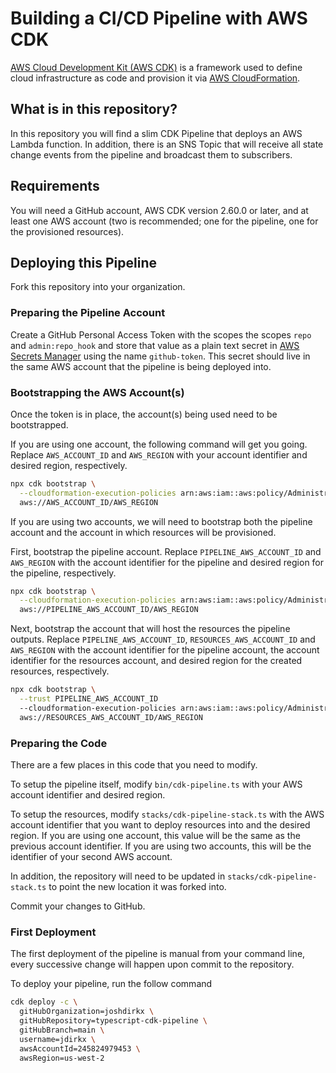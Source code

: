 # Building a CI/CD Pipeline with AWS CDK

[AWS Cloud Development Kit (AWS CDK)](https://aws.amazon.com/cdk/) is a framework used to define cloud infrastructure as code and provision it via [AWS CloudFormation](https://aws.amazon.com/cloudformation/).

## What is in this repository?

In this repository you will find a slim CDK Pipeline that deploys an AWS Lambda function. In addition, there is an SNS Topic that will receive all state change events from the pipeline and broadcast them to subscribers.

## Requirements

You will need a GitHub account, AWS CDK version 2.60.0 or later, and at least one AWS account (two is recommended; one for the pipeline, one for the provisioned resources).

## Deploying this Pipeline

Fork this repository into your organization.

### Preparing the Pipeline Account

Create a GitHub Personal Access Token with the scopes the scopes `repo` and `admin:repo_hook` and store that value as a plain text secret in [AWS Secrets Manager](https://aws.amazon.com/secrets-manager/) using the name `github-token`. This secret should live in the same AWS account that the pipeline is being deployed into.


### Bootstrapping the AWS Account(s)

Once the token is in place, the account(s) being used need to be bootstrapped.

If you are using one account, the following command will get you going. Replace `AWS_ACCOUNT_ID` and `AWS_REGION` with your account identifier and desired region, respectively.

```bash
npx cdk bootstrap \
  --cloudformation-execution-policies arn:aws:iam::aws:policy/AdministratorAccess \
  aws://AWS_ACCOUNT_ID/AWS_REGION
```

If you are using two accounts, we will need to bootstrap both the pipeline account and the account in which resources will be provisioned.

First, bootstrap the pipeline account. Replace `PIPELINE_AWS_ACCOUNT_ID` and `AWS_REGION` with the account identifier for the pipeline and desired region for the pipeline, respectively.

```bash
npx cdk bootstrap \
  --cloudformation-execution-policies arn:aws:iam::aws:policy/AdministratorAccess \
  aws://PIPELINE_AWS_ACCOUNT_ID/AWS_REGION
```

Next, bootstrap the account that will host the resources the pipeline outputs. Replace `PIPELINE_AWS_ACCOUNT_ID`, `RESOURCES_AWS_ACCOUNT_ID` and `AWS_REGION` with the account identifier for the pipeline account, the account identifier for the resources account, and desired region for the created resources, respectively.


```bash
npx cdk bootstrap \
  --trust PIPELINE_AWS_ACCOUNT_ID
  --cloudformation-execution-policies arn:aws:iam::aws:policy/AdministratorAccess \
  aws://RESOURCES_AWS_ACCOUNT_ID/AWS_REGION
```

### Preparing the Code

There are a few places in this code that you need to modify.

To setup the pipeline itself, modify `bin/cdk-pipeline.ts` with your AWS account identifier and desired region.

To setup the resources, modify `stacks/cdk-pipeline-stack.ts` with the AWS account identifier that you want to deploy resources into and the desired region. If you are using one account, this value will be the same as the previous account identifier. If you are using two accounts, this will be the identifier of your second AWS account.

In addition, the repository will need to be updated in `stacks/cdk-pipeline-stack.ts` to point the new location it was forked into.

Commit your changes to GitHub.

### First Deployment

The first deployment of the pipeline is manual from your command line, every successive change will happen upon commit to the repository.

To deploy your pipeline, run the follow command

```bash
cdk deploy -c \
  gitHubOrganization=joshdirkx \
  gitHubRepository=typescript-cdk-pipeline \
  gitHubBranch=main \
  username=jdirkx \
  awsAccountId=245824979453 \
  awsRegion=us-west-2
```